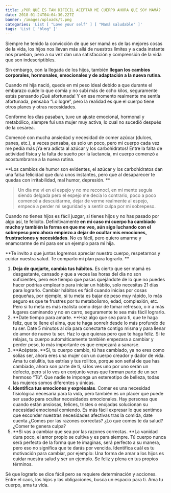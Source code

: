 ```yaml
---
title: ¿POR QUÉ ES TAN DIFÍCIL ACEPTAR MI CUERPO AHORA QUE SOY MAMÁ?
date: 2018-01-24T04:04:30.227Z
banner: /images/uploads/t.png
categories: 'List [ "Love your self" ] [ "Mamá saludable" ]'
tags: 'List [ "blog" ]'
---
```

Siempre he tenido la convicción de que ser mamá es de las mejores cosas de la vida, los hijos nos llevan más allá de nuestros límites y a cada instante nos prueban, pero a su vez dan una satisfacción y comprensión de la vida que son indescriptibles. 

Sin embargo, con la llegada de los hijos, también **llegan los cambios corporales, hormonales, emocionales y de adaptación a la nueva rutina**.

Cuando mi hija nació, quede en mi peso ideal debido a que durante el embarazo cuide lo que comía y no subí más de ocho kilos, seguramente estás pensando ¡Qué afortunada! Y en ese momento realmente me sentía afortunada, pensaba “Lo logre”, pero la realidad es que el cuerpo tiene otros planes y otras necesidades.

Conforme los días pasaban, tuve un ajuste emocional, hormonal y metabólico, siempre fui una mujer muy activa, lo cual no sucedió después de la cesárea.

Comencé con mucha ansiedad y necesidad de comer azúcar (dulces, panes, etc.), a veces pensaba, es solo un poco, pero mi cuerpo cada vez me pedía más ¡Ya era adicta al azúcar y los carbohidratos! Entre la falta de actividad física y la falta de sueño por la lactancia, mi cuerpo comenzó a acostumbrarse a la nueva rutina. 

**Los cambios de humor son evidentes, el azúcar y los carbohidratos dan una falsa felicidad que dura unos instantes, pero que al desaparecer te quedas con irritabilidad, mal humor, depresión.**

> Un día me vi en el espejo y no me reconocí, en mi mente seguía siendo delgada pero el espejo me decía lo contrario, poco a poco comencé a descuidarme, dejar de verme realmente al espejo, empecé a perder mi seguridad y a sentir culpa por mi sobrepeso.

Cuando no tienes hijos es fácil juzgar, si tienes hijos y no has pasado por algo así, te felicito. Definitivamente **en** **mi caso mi cuerpo ha cambiado mucho y también la forma en que me veo, aún sigo luchando con el sobrepeso pero ahora empiezo a dejar de ocultar mis emociones, frustraciones y necesidades**. No es fácil, pero quiero amarme y enamorarme de mí para ser un ejemplo para mi hija.

**Te invito a que juntas logremos apreciar nuestro cuerpo, respetarnos y cuidar nuestra salud. Te comparto mi plan para lograrlo.**

1. **Deja de quejarte, cambia tus hábitos.** Es cierto que ser mamá es desgastante, cansado y que a veces las horas del día no son suficientes, pero ese tiempo que pasas quejándote de lo que no puedes hacer podrías emplearlo para iniciar un hábito, solo necesitas 21 días para lograrlo. Cambiar hábitos es fácil cuando inicias por cosas pequeñas, por ejemplo, si tu meta es bajar de peso muy rápido, lo más seguro es que te frustres por tu metabolismo, edad, complexión, etc. Pero si tu meta es más realista como dejar de tomar refresco, o ir a más lugares caminando y no en carro, seguramente te sea más fácil lograrlo.
2. **Date tiempo para amarte. **Haz algo que sea para ti, que te haga feliz, que te llene el alma, que te haga sonreír desde lo más profundo de tu ser. Date 5 minutos al día para conectarte contigo misma y para llenar de amor de nuevo tu ser. Haz lo que quieras pero que te haga feliz. Si te relajas, tu cuerpo automáticamente también empezara a cambiar y perder peso, lo más importante es que empezará a sanarse.
3. **Acéptate. **Si, tu cuerpo cambio, tú has cambiado, ya no eres como solías ser, ahora eres una mujer con un cuerpo creador y dador de vida. Ama tu celulitis, tus estrías y tus rollitos, porque son señal de que has cambiado, ahora son parte de ti, si los ves uno por uno serán un defecto, pero si lo ves en conjunto veras que forman parte de un ser hermoso “Tú”. Que nadie te imponga un estereotipo de belleza, todas las mujeres somos diferentes y únicas.
4. **Identifica tus emociones y exprésalas**. Comer es una necesidad fisiológica necesaria para la vida, pero también es un placer que puede ser usado para ocultar necesidades emocionales. Hay personas que cuando están ansiosas, felices, tristes o enojadas solucionan su necesidad emocional comiendo. Es más fácil expresar lo que sentimos que esconder nuestras necesidades afectivas tras la comida, date cuenta ¿Comes por las razones correctas? ¿Lo que comes te da salud? ¿Comer te genera culpa?
5. **Si vas a cambiar que sea por las razones correctas. **La vanidad dura poco, el amor propio se cultiva y es para siempre. Tú cuerpo nunca será perfecto de la forma que te imaginas, será perfecto a su manera, pero eso no significa que te darás por vencida. Identifica cuál es tu motivación para cambiar, por ejemplo: Una forma de amar a los hijos es cuidar nuestra salud y ser un ejemplo. Se feliz y plena en tus propios términos.

Sé que lograrlo se dice fácil pero se requiere determinación y acciones. Entre el caos, los hijos y las obligaciones, busca un espacio para ti. Ama tu cuerpo, ama tu vida.
